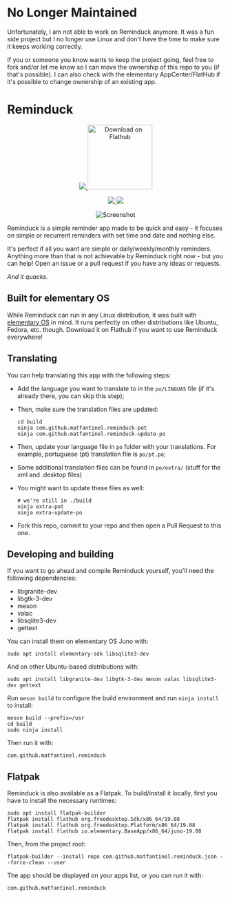 # No Longer Maintained

Unfortunately, I am not able to work on Reminduck anymore. It was a fun side project but I no longer use Linux and don't have the time to make sure it keeps working correctly.

If you or someone you know wants to keep the project going, feel free to fork and/or let me know so I can move the ownership of this repo to you (if that's possible). I can also check with the elementary AppCenter/FlatHub if it's possible to change ownership of an existing app.

# Reminduck

<p align="center">
    <a href="https://appcenter.elementary.io/com.github.matfantinel.reminduck" target="_blank">
        <img src="https://appcenter.elementary.io/badge.svg">
    </a>
    <a href='https://flathub.org/apps/details/com.github.matfantinel.reminduck' target="_blank"><img width='150' alt='Download on Flathub' src='https://flathub.org/assets/badges/flathub-badge-en.png'/></a>
</p>

<p align="center">
  <a href="https://github.com/matfantinel/reminduck/blob/master/COPYING">
    <img src="https://img.shields.io/badge/License-GPL%20v3-blue.svg">
  </a>
  <a href="https://travis-ci.org/matfantinel/reminduck">
    <img src="https://travis-ci.org/matfantinel/reminduck.svg?branch=master">
  </a>
</p>

<p align="center">
    <img src="data/screenshots/Main.png" alt="Screenshot" />
</p>

Reminduck is a simple reminder app made to be quick and easy - it focuses on simple or recurrent reminders with set time and date and nothing else.

It's perfect if all you want are simple or daily/weekly/monthly reminders. Anything more than that is not achievable by Reminduck right now - but you can help! Open an issue or a pull request if you have any ideas or requests.

_And it quacks._

## Built for elementary OS

While Reminduck can run in any Linux distribution, it was built with [elementary OS] in mind. It runs perfectly on other distributions like Ubuntu, Fedora, etc. though. Download it on Flathub if you want to use Reminduck everywhere!

## Translating

You can help translating this app with the following steps:

* Add the language you want to translate to in the `po/LINGUAS` file (if it's already there, you can skip this step);
* Then, make sure the translation files are updated:
  
  ```shell
  cd build
  ninja com.github.matfantinel.reminduck-pot
  ninja com.github.matfantinel.reminduck-update-po
  ```
* Then, update your language file in `po` folder with your translations. For example, portuguese (pt) translation file is `po/pt.po`;
* Some additional translation files can be found in `po/extra/` (stuff for the xml and .desktop files)
* You might want to update these files as well:
  
  ```shell
  # we're still in ./build
  ninja extra-pot
  ninja extra-update-po
  ```
* Fork this repo, commit to your repo and then open a Pull Request to this one.

## Developing and building

If you want to go ahead and compile Reminduck yourself, you'll need the following dependencies:

* libgranite-dev
* libgtk-3-dev
* meson
* valac
* libsqlite3-dev
* gettext

You can install them on elementary OS Juno with:

```shell
sudo apt install elementary-sdk libsqlite3-dev
```

And on other Ubuntu-based distributions with:

```shell
sudo apt install libgranite-dev libgtk-3-dev meson valac libsqlite3-dev gettext
```

Run `meson build` to configure the build environment and run `ninja install`
to install:

```shell
meson build --prefix=/usr
cd build
sudo ninja install
```

Then run it with:

```shell
com.github.matfantinel.reminduck
```

## Flatpak

Reminduck is also available as a Flatpak. To build/install it locally, first you have to install the necessary runtimes:

```shell
sudo apt install flatpak-builder
flatpak install flathub org.freedesktop.Sdk/x86_64/19.08
flatpak install flathub org.freedesktop.Platform/x86_64/19.08
flatpak install flathub io.elementary.BaseApp/x86_64/juno-19.08
```

Then, from the project root:

```shell
flatpak-builder --install repo com.github.matfantinel.reminduck.json --force-clean --user
```

The app should be displayed on your apps list, or you can run it with:

```shell
com.github.matfantinel.reminduck
```

[elementary OS]: https://elementary.io
